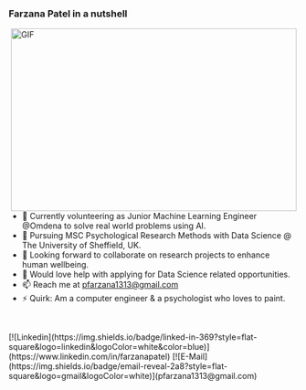 ### Farzana Patel in a nutshell

<!--
**farz1313/farz1313** is a ✨ _special_ ✨ repository because its `README.md` (this file) appears on your GitHub profile.
-->
 <img align="right" alt="GIF" src="https://github.com/arsentieva/arsentieva/blob/main/code.gif?raw=true" width="500" height="320" />
 
 - 🔭 Currently volunteering as Junior Machine Learning Engineer @Omdena to solve real world problems using AI.
 - 🌱 Pursuing MSC Psychological Research Methods with Data Science @ The University of Sheffield, UK. 
 - 👯 Looking forward to collaborate on research projects to enhance human wellbeing.
 - 🤔 Would love help with applying for Data Science related opportunities.
 - 📫 Reach me at pfarzana1313@gmail.com
 - ⚡ Quirk: Am a computer engineer & a psychologist who loves to paint.
<br />
<p>
  [![Linkedin](https://img.shields.io/badge/linked-in-369?style=flat-square&logo=linkedin&logoColor=white&color=blue)](https://www.linkedin.com/in/farzanapatel)
  [![E-Mail](https://img.shields.io/badge/email-reveal-2a8?style=flat-square&logo=gmail&logoColor=white)](pfarzana1313@gmail.com)
</p>

